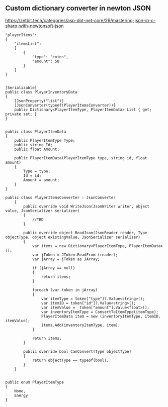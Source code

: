 ## Custom dictionary converter in newton JSON

https://zetbit.tech/categories/asp-dot-net-core/26/mastering-json-in-c-sharp-with-newtonsoft-json


    "playerItems":
    {
        "itemsList":
        [
            {
                "type": "coins",
                "amount": 50
            }
        ]
    }

    
    [Serializable]
    public class PlayerInventoryData 
    {
 		[JsonProperty("list")]
        [JsonConverter(typeof(PlayerItemsConverter))] 
        public Dictionary<PlayerItemType, PlayerItemData> List { get; private set; }
    }


    public class PlayerItemData
    {
        public PlayerItemType Type;
        public string Id;
        public float Amount;

        public PlayerItemData(PlayerItemType type, string id, float amount)
        {
            Type = type;
            Id = id;
            Amount = amount;
        }
    }

    public class PlayerItemsConverter : JsonConverter
        {
            public override void WriteJson(JsonWriter writer, object value, JsonSerializer serializer)
            {
                //TBD
            }

            public override object ReadJson(JsonReader reader, Type objectType, object existingValue, JsonSerializer serializer)
            {
                var items = new Dictionary<PlayerItemType, PlayerItemData>();
                var jToken = JToken.ReadFrom (reader);
                var jArray = jToken as JArray;

                if (jArray == null)
                {
                    return items;
                }

                foreach (var token in jArray)
                {
                    var itemType = token["type"]?.Value<string>();
                    var itemID = token["id"]?.Value<string>();
                    var itemValue =  token["amount"].Value<float>();
                    var inventoryItemType = ConvertToItemType(itemType);
                    PlayerItemData item = new (inventoryItemType, itemID, itemValue);
                    items.Add(inventoryItemType, item);
                }
                
                return items;
            }

            public override bool CanConvert(Type objectType)
            {
                return objectType == typeof(bool);
            }
        }


    public enum PlayerItemType
    {
        None,
        Energy
    }

